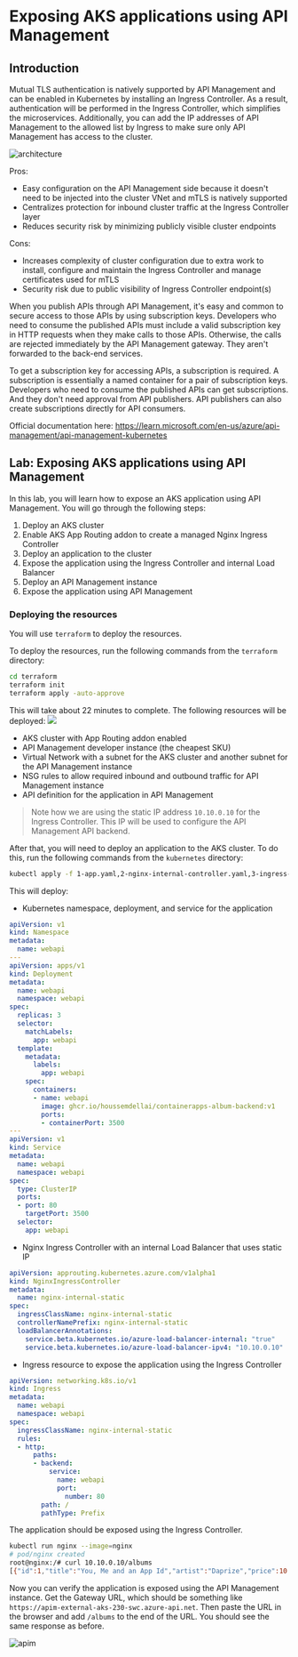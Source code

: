 # Exposing AKS applications using API Management

## Introduction

Mutual TLS authentication is natively supported by API Management and can be enabled in Kubernetes by installing an Ingress Controller. As a result, authentication will be performed in the Ingress Controller, which simplifies the microservices. Additionally, you can add the IP addresses of API Management to the allowed list by Ingress to make sure only API Management has access to the cluster.

![architecture](images/architecture.png)

Pros:

- Easy configuration on the API Management side because it doesn't need to be injected into the cluster VNet and mTLS is natively supported
- Centralizes protection for inbound cluster traffic at the Ingress Controller layer
- Reduces security risk by minimizing publicly visible cluster endpoints

Cons:

- Increases complexity of cluster configuration due to extra work to install, configure and maintain the Ingress Controller and manage certificates used for mTLS
- Security risk due to public visibility of Ingress Controller endpoint(s)

When you publish APIs through API Management, it's easy and common to secure access to those APIs by using subscription keys. Developers who need to consume the published APIs must include a valid subscription key in HTTP requests when they make calls to those APIs. Otherwise, the calls are rejected immediately by the API Management gateway. They aren't forwarded to the back-end services.

To get a subscription key for accessing APIs, a subscription is required. A subscription is essentially a named container for a pair of subscription keys. Developers who need to consume the published APIs can get subscriptions. And they don't need approval from API publishers. API publishers can also create subscriptions directly for API consumers.

Official documentation here: https://learn.microsoft.com/en-us/azure/api-management/api-management-kubernetes

## Lab: Exposing AKS applications using API Management

In this lab, you will learn how to expose an AKS application using API Management. You will go through the following steps:

1. Deploy an AKS cluster
2. Enable AKS App Routing addon to create a managed Nginx Ingress Controller
3. Deploy an application to the cluster
4. Expose the application using the Ingress Controller and internal Load Balancer
5. Deploy an API Management instance
6. Expose the application using API Management

### Deploying the resources

You will use `terraform` to deploy the resources.

To deploy the resources, run the following commands from the `terraform` directory:

```sh
cd terraform
terraform init
terraform apply -auto-approve
```

This will take about 22 minutes to complete.
The following resources will be deployed: ![](images/resources.png)

- AKS cluster with App Routing addon enabled
- API Management developer instance (the cheapest SKU)
- Virtual Network with a subnet for the AKS cluster and another subnet for the API Management instance
- NSG rules to allow required inbound and outbound traffic for API Management instance
- API definition for the application in API Management

> Note how we are using the static IP address `10.10.0.10` for the Ingress Controller. This IP will be used to configure the API Management API backend.

After that, you will need to deploy an application to the AKS cluster. To do this, run the following commands from the `kubernetes` directory:

```sh
kubectl apply -f 1-app.yaml,2-nginx-internal-controller.yaml,3-ingress-internal.yaml
```

This will deploy:
- Kubernetes namespace, deployment, and service for the application

```yaml
apiVersion: v1
kind: Namespace
metadata:
  name: webapi
---
apiVersion: apps/v1
kind: Deployment
metadata:
  name: webapi
  namespace: webapi
spec:
  replicas: 3
  selector:
    matchLabels:
      app: webapi
  template:
    metadata:
      labels:
        app: webapi
    spec:
      containers:
      - name: webapi
        image: ghcr.io/houssemdellai/containerapps-album-backend:v1
        ports:
        - containerPort: 3500
---
apiVersion: v1
kind: Service
metadata:
  name: webapi
  namespace: webapi
spec:
  type: ClusterIP
  ports:
  - port: 80
    targetPort: 3500
  selector:
    app: webapi
```

- Nginx Ingress Controller with an internal Load Balancer that uses static IP

```yaml
apiVersion: approuting.kubernetes.azure.com/v1alpha1
kind: NginxIngressController
metadata:
  name: nginx-internal-static
spec:
  ingressClassName: nginx-internal-static
  controllerNamePrefix: nginx-internal-static
  loadBalancerAnnotations: 
    service.beta.kubernetes.io/azure-load-balancer-internal: "true"
    service.beta.kubernetes.io/azure-load-balancer-ipv4: "10.10.0.10"
```

- Ingress resource to expose the application using the Ingress Controller

```yaml
apiVersion: networking.k8s.io/v1
kind: Ingress
metadata:
  name: webapi
  namespace: webapi
spec:
  ingressClassName: nginx-internal-static
  rules:
  - http:
      paths:
      - backend:
          service:
            name: webapi
            port:
              number: 80
        path: /
        pathType: Prefix
```

The application should be exposed using the Ingress Controller.

```sh
kubectl run nginx --image=nginx
# pod/nginx created
root@nginx:/# curl 10.10.0.10/albums
[{"id":1,"title":"You, Me and an App Id","artist":"Daprize","price":10.99,"image_url":"https://aka.ms/albums-daprlogo"},{"id":2,"title":"Seven Revision Army","artist":"The Blue-Green Stripes","price":13.99,"image_url":"https://aka.ms/albums-containerappslogo"},{"id":3,"title":"Scale It Up","artist":"KEDA Club","price":13.99,"image_url":"https://aka.ms/albums-kedalogo"},{"id":4,"title":"Lost in Translation","artist":"MegaDNS","price":12.99,"image_url":"https://aka.ms/albums-envoylogo"},{"id":5,"title":"Lock Down Your Love","artist":"V is for VNET","price":12.99,"image_url":"https://aka.ms/albums-vnetlogo"},{"id":6,"title":"Sweet Container O' Mine","artist":"Guns N Probeses","price":14.99,"image_url":"https://aka.ms/albums-containerappslogo"}]
```

Now you can verify the application is exposed using the API Management instance.
Get the Gateway URL, which should be something like `https://apim-external-aks-230-swc.azure-api.net`.
Then paste the URL in the browser and add `/albums` to the end of the URL. You should see the same response as before.

![apim](images/webapi.png)